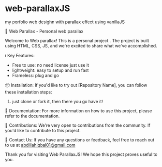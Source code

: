 # web-parallaxJS
my porfolio web desighn with parallax effect using vanillaJS

🚀 Web Parallax - Personal web parallax

Welcome to Web parallax! This is a personal project . The project is built using HTML, CSS, JS, and we're excited to share what we've accomplished.

ℹ️ Key Features:
- Free to use: no need license just use it
- lightweight: easy to setup and run fast
- Frameless: plug and go

📦 Installation:
If you'd like to try out [Repository Name], you can follow these installation steps:

1. just clone or fork it, then there you go have it!

📄 Documentation:
For more information on how to use this project, please refer to the documentation.

🙏 Contributions:
We're very open to contributions from the community. If you'd like to contribute to this project.

📧 Contact Us:
If you have any questions or feedback, feel free to reach out to us at abdillahiqbal01@gmail.com

Thank you for visiting Web ParallaxJS! We hope this project proves useful to you.
